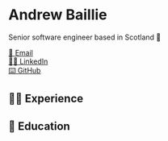 # Andrew Baillie

Senior software engineer based in Scotland 🏴󠁧󠁢󠁳󠁣󠁴󠁿

[📧 Email](mailto:andrewbaillie@me.com)<br/>
[👨‍💻 LinkedIn](https://www.linkedin.com/in/andrew-baillie-3b50b239/)<br/>
[⌨️ GitHub](https://github.com/andrewbaillie/)

## 👨‍💻 Experience

## 🏫 Education